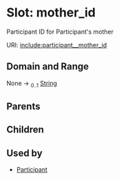 
# Slot: mother_id


Participant ID for Participant's mother

URI: [include:participant__mother_id](https://w3id.org/include/participant__mother_id)


## Domain and Range

None &#8594;  <sub>0..1</sub> [String](types/String.md)

## Parents


## Children


## Used by

 * [Participant](Participant.md)

